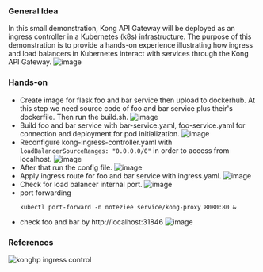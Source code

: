 ### General Idea
In this small demonstration, Kong API Gateway will be deployed as an ingress controller in a Kubernetes (k8s) infrastructure. The purpose of this demonstration is to provide a hands-on experience illustrating how ingress and load balancers in Kubernetes interact with services through the Kong API Gateway.
![image](https://github.com/suppi147/NT114.O11.ATCL-Information-Security-Specialization-Project/assets/97881547/0ab5e010-a2c3-44e4-8815-f7603e6518ff)

### Hands-on
- Create image for flask foo and bar service then upload to dockerhub. At this step we need source code of foo and bar service plus their's dockerfile. Then run the build.sh.
  ![image](https://github.com/suppi147/NT114.O11.ATCL-Information-Security-Specialization-Project/assets/97881547/df56967b-37cb-41cb-a3cf-dc257aa9b907)
- Build foo and bar service with bar-service.yaml, foo-service.yaml for connection and deployment for pod initialization.
  ![image](https://github.com/suppi147/NT114.O11.ATCL-Information-Security-Specialization-Project/assets/97881547/7c417a0b-b24e-4cdb-bd85-9a52c4d1dcee)
- Reconfigure kong-ingress-controller.yaml with `loadBalancerSourceRanges: "0.0.0.0/0"` in order to access from localhost.
  ![image](https://github.com/suppi147/NT114.O11.ATCL-Information-Security-Specialization-Project/assets/97881547/d7d8b63e-9cb7-4db1-acd2-565670ac447b)
- After that run the config file.
  ![image](https://github.com/suppi147/NT114.O11.ATCL-Information-Security-Specialization-Project/assets/97881547/facb9bd4-4479-48eb-96da-eeb418744473)
- Apply ingress route for foo and bar service with ingress.yaml.
  ![image](https://github.com/suppi147/NT114.O11.ATCL-Information-Security-Specialization-Project/assets/97881547/51023868-16ac-4989-a86b-6bb1a259007a)
- Check for load balancer internal port.
  ![image](https://github.com/suppi147/NT114.O11.ATCL-Information-Security-Specialization-Project/assets/97881547/c13737d6-65c3-4e4c-bf0e-5731bdf182ca)
- port forwarding
  ```
  kubectl port-forward -n noteziee service/kong-proxy 8080:80 &
  ```
- check foo and bar by http://localhost:31846
  ![image](https://github.com/suppi147/NT114.O11.ATCL-Information-Security-Specialization-Project/assets/97881547/a0245b6b-0935-4e0a-a55a-c8a1d7609018)
  
### References
![konghp ingress control](https://konghq.com/blog/engineering/kubernetes-ingress-api-gateway)
